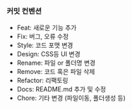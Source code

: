 ### 커밋 컨벤션
+ Feat: 새로운 기능 추가  
+ Fix: 버그, 오류 수정  
+ Style: 코드 포맷 변경  
+ Design: CSS등 UI 변경  
+ Rename: 파일 or 폴더명 변경  
+ Remove: 코드 혹은 파일 삭제   
+ Refactor: 리팩토링
+ Docs: README.md 추가 및 수정 
+ Chore: 기타 변경 (파일이동, 폴더생성 등) 